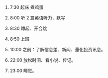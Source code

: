 1. 7:30 起床 煮鸡蛋
2. 8:00 听 2 篇英语听力，默写
3. 8:30 蹲起、开合跳
4. 8:50 上班
5. 10:00 之前：了解信息差、新闻、量化投资讯息。

6. 22:00 放松时间、看小说、传记。
7. 23:00 睡觉。